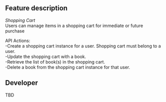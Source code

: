 ## Feature description
*Shopping Cart*\
Users can manage items in a shopping cart for immediate or future purchase

API Actions:\
-Create a shopping cart instance for a user. Shopping cart must belong to a user.\
-Update the shopping cart with a book.\
-Retrieve the list of book(s) in the shopping cart.\
-Delete a book from the shopping cart instance for that user.

## Developer
TBD
